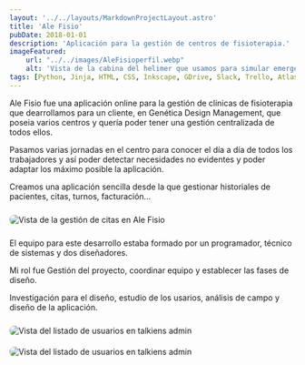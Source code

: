 ```yaml
---
layout: '../../layouts/MarkdownProjectLayout.astro'
title: 'Ale Fisio'
pubDate: 2018-01-01
description: 'Aplicación para la gestión de centros de fisioterapia.'
imageFeatured:
    url: "../../images/AleFisioperfil.webp"
    alt: 'Vista de la cabina del helimer que usamos para simular emergencias.'
tags: [Python, Jinja, HTML, CSS, Inkscape, GDrive, Slack, Trello, Atlasian Bitbucket]
---
```

Ale Fisio fue una aplicación online para la gestión de clínicas de fisioterapia que dearrollamos para un cliente, en Genética Design Management, que poseia varios centros y quería poder tener una gestión centralizada de todos ellos.

Pasamos varias jornadas en el centro para conocer el día a día de todos los trabajadores y así poder detectar necesidades no evidentes y poder adaptar los máximo posible la aplicación.

Creamos una aplicación sencilla desde la que gestionar historiales de pacientes, citas, turnos, facturación…

<img src="/images/AleFisiocita.webp" alt="Vista de la gestión de citas en Ale Fisio" class="imgmd">

El equipo para este desarrollo estaba formado por un programador, técnico de sistemas y dos diseñadores.

Mi rol fue Gestión del proyecto, coordinar equipo y establecer las fases de diseño.

Investigación para el diseño, estudio de los usarios, análisis de campo y diseño de la aplicación.

<img src="/images/AleFisioturnos.webp" alt="Vista del listado de usuarios en talkiens admin" class="imgmd">

<img src="/images/AleFisiofacturas.webp" alt="Vista del listado de usuarios en talkiens admin" class="imgmd">


<style>
    .imgmd{
        border-radius: 0.5rem;
        margin-top: 2%;
        margin-bottom: 2%;
    }
</style>